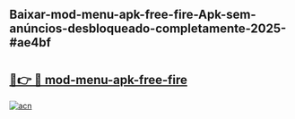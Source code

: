 ## Baixar-mod-menu-apk-free-fire-Apk-sem-anúncios-desbloqueado-completamente-2025-#ae4bf

# <h2><a href="https://ainizakaria.my?title=mod-menu-apk-free-fire&ref=20M">🔗👉 🔴 mod-menu-apk-free-fire</a></h2>

[![acn](https://github.com/user-attachments/assets/0f9c940e-d8b0-45ae-aac7-cd30a18b3e1c)](https://ainizakaria.my?title=mod-menu-apk-free-fire&ref=20M)

